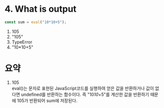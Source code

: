 # 4. What is output

```javascript
const sum = eval("10*10+5");
```

1. 105
2. "105"
3. TypeError
4. "10\*10+5"

# 요약

1. 105<br>
   eval()는 문자로 표현된 JavaScript코드를 실행하여 얻은 값을 반환하거나 값이 없다면 undefined를 반환하는 함수이다. 즉 "10*10*+5"를 계산한 값을 반환하기 때문에 105가 반환되어 sum에 저장된다.
